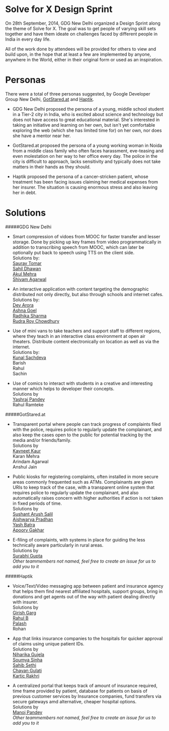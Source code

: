 Solve for X Design Sprint
=====================

On 28th September, 2014, GDG New Delhi organized a Design Sprint along the theme of Solve for X. The goal was to get people of varying skill sets together and have them ideate on challenges faced by different people in India in every day life.

All of the work done by attendees will be provided for others to view and build upon, in the hope that at least a few are implemented by anyone, anywhere in the World, either in their original form or used as an inspiration.

Personas
========================
There were a total of three personas suggested, by Google Developer Group New Delhi, [GotStared.at](http://gotstared.at) and [Haptik](https://haptik.co).

* GDG New Delhi proposed the persona of a young, middle school student in a Tier-2 city in India, who is excited about science and technology but does not have access to great educational material. She's interested in taking an initiative and learning on her own, but isn't yet comfortable exploring the web (which she has limited time for) on her own, nor does she have a mentor near her.

* GotStared.at proposed the persona of a young working woman in Noida from a middle class family who often faces harassment, eve-teasing and even molestation on her way to her office every day. The police in the city is difficult to approach, lacks sensitivity and typically does not take matters in their hands as they should.

*  Haptik proposed the persona of a cancer-stricken patient, whose treatment has been facing issues claiming her medical expenses from her insurer. The situation is causing enormous stress and also leaving her in debt.

Solutions
======================
#####GDG New Delhi
* Smart compression of vidoes from MOOC for faster transfer and lesser storage. Done by picking up key frames from video programmatically in addition to transcribing speech from MOOC, which can later be optionally put back to speech using TTS on the client side.
<br>Solutions by:
<br>[Saurav Tomar](http://sauravtom.com)
<br>[Sahil Dhawan](mailto:sahildhawan2011@gmail.com) 
<br>[Akul Mehra](mailto:mehra.akul@gmail.com)
<br>[Shivam Agarwal](mailto:shivam.agarwal18@outlook.com) 


* An interactive application with content targeting the demographic distributed not only directly, but also through schools and internet cafes.
<br>Solutions by:
<br>[Dev Arora](mailto:arora4dev@gmail.com)
<br>[Ashna Goel](mailto:ashnagoel16@gmail.com)
<br>[Radhika Sharma](mailto:ashnagoel16@gmail.com)
<br>[Rudra Roy Chowdhury](mailto:ashnagoel16@gmail.com)

* Use of mini vans to take teachers and support staff to different regions, where they teach in an interactive class environment at open air theaters. Distribute content electronically on location as well as via the internet.
<br>Solutions by:
<br>[Kunal Sachdeva](mailto:kunsachdeva@gmail.com)
<br>Barish
<br>Rahul
<br>Sachin

* Use of comics to interact with students in a creative and interesting manner which helps to developer their concepts.
<br>Solutions by
<br>[Yashraj Pandey](mailto:yashraj.pandey@hotmail.com)
<br>Rahul Ramteke

#####GotStared.at
* Transparent portal where people can track progress of complaints filed with the police, requires police to regularly update the complainant, and also keep the cases open to the public for potential tracking by the media and/or friends/family.
<br>Solutions by
<br>[Kavneet Kaur](princyshelly533@gmail.com)
<br>Karan Mehra
<br>Arindam Agarwal
<br>Anshul Jain

* Public kiosks for registering complaints, often installed in more secure areas commonly frequented such as ATMs. Complainants are given URIs to keep track of the case, with a transparent online system that requires police to regularly update the complainant, and also automatically raises concern with higher authorities if action is not taken in fixed periods of time.
<br>Solutions by
<br>[Sushant Arush Salil](mailto:arush.sal@gmail.com)
<br>[Aishwarya Pradhan](mailto:aishwaryapradhan82@gmail.com)
<br>[Yash Batra](mailto:yashbatr@gmail.com)
<br>[Apoorv Gakhar](mailto:apoorvgakhar11@gmail.com)

* E-filing of complaints, with systems in place for guiding the less technically aware particularly in rural areas.
<br>Solutions by
<br>[Surabhi Gupta](mailto:surabhigupta2442@gmail.com)
<br>*Other teammembers not named, feel free to create an issue for us to add you to it*

#####Haptik
* Voice/Text/Video messaging app between patient and insurance agency that helps them find nearest affiliated hospitals, support groups, bring in donations and get agents out of the way with patient dealing directly with insurer.
<br>Solutions by
<br>[Girish Garg](mailto:girishgargdce@gmail.com)
<br>[Rahul B](mailto:rhlbhrgv@gmail.com)
<br>[Palash](mailto:palash987@gmail.com)
<br>Rohan

* App that links insurance companies to the hospitals for quicker approval of claims using unique patient IDs.
<br>Solutions by
<br>[Niharika Gujela](http://in.linkedin.com/pub/niharika-gujela/75/a72/869)
<br>[Soumya Sinha](http://in.linkedin.com/pub/soumya-sinha/91/700/143/)
<br>[Sahib Sethi](http://in.linkedin.com/pub/sahib-sethi/9a/810/936)
<br>[Chayan Gulati](http://in.linkedin.com/pub/chayan-gulati/9b/255/8a4)
<br>[Kartic Rakhri](http://in.linkedin.com/pub/kartic-rakhra/51/682/444)

* A centralized portal that keeps track of amount of insurance required, time frame provided by patient, database for patients on basis of previous customer services by Insurance companies, fund transfers via secure gateways amd alternative, cheaper hospital options.
<br>Solutions by
<br>[Manoj Pandey](mailto:manojpandey1996@gmail.com)
<br>*Other teammembers not named, feel free to create an issue for us to add you to it*


